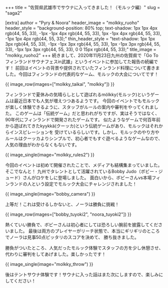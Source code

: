 +++
title = "佐賀県武雄市でサウナに入ってきました！（モルック編）"
slug = "saga2"

[extra]
author = "Pyry & Noora"
header_image = "molkky_ruoho"
header_style = "background-position: 80% top; text-shadow: 1px 1px 4px rgb(44, 55, 33), -1px -1px 4px rgb(44, 55, 33), 1px -1px 4px rgb(44, 55, 33), -1px 1px 4px rgb(44, 55, 33);"
thin_header_style = "text-shadow: 1px 1px 3px rgb(44, 55, 33), -1px -1px 3px rgb(44, 55, 33), 1px -1px 3px rgb(44, 55, 33), -1px 1px 3px rgb(44, 55, 33), 0 0 15px rgb(44, 55, 33);"
title_image = "molkky_ruoho2"
+++
続きまして、2020年11月23日九州の佐賀県で「Go To フィンランドサウナフェスin武雄」というイベントに参加してた報告の続編です！
前回はイベントの背景や提供されていたフィンランド料理について書きました。今回はフィンランドの代表的なゲーム、モルックの大会についてです！
<!-- more -->

{{ image_row(images=["molkky_taikai", "molkky"]) }}

フィンランドで夏休みの気晴らしとして遊ばれるmölkky(モルック)というゲームは最近日本でも人気が増えつつあるようです。
今回のイベントでもモルックが楽しく体験できるように、スタッフがルールの案内や審判をやってくれました。
このゲームは「伝統ゲーム」だと思われがちですが、実はそうではなく、90年代にフィンランドで開発されたゲームです。
似たようなゲームで何百年前から遊ばれてきたkyykkä(クーッカ)という伝統ゲームがあり、モルックはそれからインスピレーションを
受けているらしいです。しかし、モルックのやり方やルールはクーッカよりシンプルで、初心者でもすぐ遊べるようなゲームなので、
人気の理由がわからなくもないです。

{{ image_single(image="molkky_rules2") }}

今回のイベントは初めて開催されたことで、メディアも結構集まっていました。そこでなんと！
九州でタレントとして活躍されているBobby Judo（ボビー・ジュード）さんがロケをしに登場しました。
面白いから、ボビーさんvs本場フィンランドの人という設定でモルック大会にチャレンジされました！

{{ image_single(image="bobby_camera") }}

上等だ！これは受けるしかないと、ノーラは勝負に挑戦！

{{ image_row(images=["bobby_tuyoki2", "noora_tuyoki2"]) }}

熱くていい勝負で、ボビーさんは初心者にしては恐ろしい腕前を披露してくださいました。
最後は両方のプレイヤーがリーチ状態で、本当にギリギリのところでノーラは見事50点ピッタリのスコアを決めて、
勝ち抜きました。

勝負がついたところ、人気だったモルック体験でスタッフの方を少し休憩させ、代わりに審判をしてあげました。楽しかったです！

{{ image_single(image="molkky_throw") }}

後はテントサウナ体験です！サウナに入った話はまた次にしますので、楽しみにしてください！
